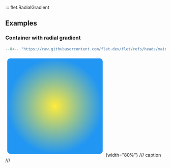 ::: flet.RadialGradient

## Examples

### Container with radial gradient

```python
--8<-- "https://raw.githubusercontent.com/flet-dev/flet/refs/heads/main/sdk/python/examples/controls/types/gradient/radial-gradient/container.py"
```

![container](https://raw.githubusercontent.com/flet-dev/flet/main/sdk/python/examples/controls/types/gradient/radial-gradient/media/container.png){width="80%"}
/// caption
///
